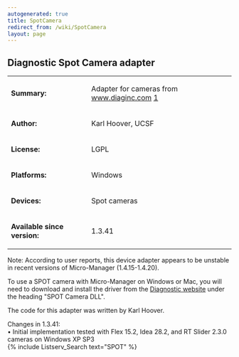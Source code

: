 ```yaml
---
autogenerated: true
title: SpotCamera
redirect_from: /wiki/SpotCamera
layout: page
---
```


## Diagnostic Spot Camera adapter

<table>
<tr>
<td markdown="1">

**Summary:**

</td>
<td markdown="1">

Adapter for cameras from www.diaginc.com
[1](http://www.diaginc.com/cameraSoftwareMatrix.shtml)

</td>
</tr>
<tr>
<td markdown="1">

**Author:**

</td>
<td markdown="1">

Karl Hoover, UCSF

</td>
</tr>
<tr>
<td markdown="1">

**License:**

</td>
<td markdown="1">

LGPL

</td>
</tr>
<tr>
<td markdown="1">

**Platforms:**

</td>
<td markdown="1">

Windows

</td>
</tr>
<tr>
<td markdown="1">

**Devices:**

</td>
<td markdown="1">

Spot cameras

</td>
</tr>
<tr>
<td markdown="1">

**Available since version:**

</td>
<td markdown="1">

1.3.41

</td>
</table>

Note: According to user reports, this device adapter appears to be
unstable in recent versions of Micro-Manager (1.4.15-1.4.20).

To use a SPOT camera with Micro-Manager on Windows or Mac, you will need
to download and install the driver from the [Diagnostic
website](http://www.diaginc.com/downloads.php) under the heading "SPOT
Camera DLL".

The code for this adapter was written by Karl Hoover.

Changes in 1.3.41:  
• Initial implementation tested with Flex 15.2, Idea 28.2, and RT Slider
2.3.0 cameras on Windows XP SP3  
{% include Listserv_Search text="SPOT" %}

